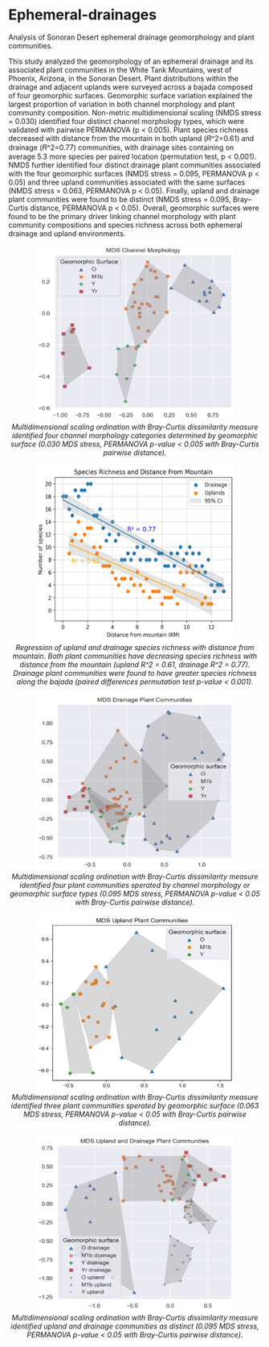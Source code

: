 # Ephemeral-drainages
Analysis of Sonoran Desert ephemeral drainage geomorphology and plant communities.

This study analyzed the geomorphology of an ephemeral drainage and its associated plant communities in the White Tank Mountains, west of Phoenix, Arizona, in the Sonoran Desert. Plant distributions within the drainage and adjacent uplands were surveyed across a bajada composed of four geomorphic surfaces. Geomorphic surface variation explained the largest proportion of variation in both channel morphology and plant community composition. Non-metric multidimensional scaling (NMDS stress = 0.030) identified four distinct channel morphology types, which were validated with pairwise PERMANOVA (p < 0.005). Plant species richness decreased with distance from the mountain in both upland (𝑅^2=0.61) and drainage (𝑅^2=0.77) communities, with drainage sites containing on average 5.3 more species per paired location (permutation test, p < 0.001). NMDS further identified four distinct drainage plant communities associated with the four geomorphic surfaces (NMDS stress = 0.095, PERMANOVA p < 0.05) and three upland communities associated with the same surfaces (NMDS stress = 0.063, PERMANOVA p < 0.05). Finally, upland and drainage plant communities were found to be distinct (NMDS stress = 0.095, Bray–Curtis distance, PERMANOVA p < 0.05).  Overall, geomorphic surfaces were found to be the primary driver linking channel morphology with plant community compositions and species richness across both ephemeral drainage and upland environments. 

<div align="center">
<img src="docs/channel_morphology.png" alt="MDS of channel morphology, groups identified by geomorphic surface." width="400" height="350">
<br>
    <em>Multidimensional scaling ordination with Bray-Curtis dissimilarity measure identified four channel morphology categories determined by geomorphic surface (0.030 MDS stress, PERMANOVA p-value < 0.005 with Bray-Curtis pairwise distance). </em>
</div>
<br>
    
<div align="center">
<img src="docs/distance_uplands_drainage.png" alt="Regression of upland and drainage species richness." width="400" height="350">
<br>
    <em>Regression of upland and drainage species richness with distance from mountain. Both plant communities have decreasing species richness with distance from the mountain (upland R^2 = 0.61, drainage R^2 = 0.77).  Drainage plant communities were found to have greater species richness along the bajada (paired differences permutation test p-value < 0.001).</em>
</div>
<br> 
    
<div align="center">
<img src="docs/drainage_mds.png" alt="MDS of drainage plant communities, groups identified by geomorphic surface or channel morphology." width="400" height="350">
<br>
    <em>Multidimensional scaling ordination with Bray-Curtis dissimilarity measure identified four plant communities sperated by channel morphology or geomorphic surface types (0.095 MDS stress, PERMANOVA p-value < 0.05 with Bray-Curtis pairwise distance). </em>
</div>
<br> 
    
<div align="center">
<img src="docs/uplands_mds.png" alt="MDS of upland plant communities, groups identified by geomorphic surface." width="400" height="350">
<br>
    <em>Multidimensional scaling ordination with Bray-Curtis dissimilarity measure identified three plant communities sperated by geomorphic surface (0.063 MDS stress, PERMANOVA p-value < 0.05 with Bray-Curtis pairwise distance). </em>
</div>
<br>   
    
<div align="center">
<img src="docs/upland_drainage_mds.png" alt="MDS of upland and ephemeral drainage plant communities, groups identified by geomorphic surface." width="400" height="350">
<br>
    <em>Multidimensional scaling ordination with Bray-Curtis dissimilarity measure identified upland and drainage communities as distinct (0.095 MDS stress, PERMANOVA p-value < 0.05 with Bray-Curtis pairwise distance). </em>
</div>
<br>   
    
    